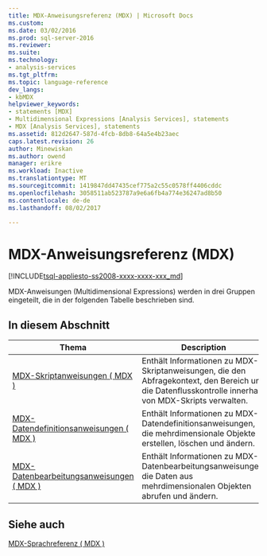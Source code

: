 ```yaml
---
title: MDX-Anweisungsreferenz (MDX) | Microsoft Docs
ms.custom: 
ms.date: 03/02/2016
ms.prod: sql-server-2016
ms.reviewer: 
ms.suite: 
ms.technology:
- analysis-services
ms.tgt_pltfrm: 
ms.topic: language-reference
dev_langs:
- kbMDX
helpviewer_keywords:
- statements [MDX]
- Multidimensional Expressions [Analysis Services], statements
- MDX [Analysis Services], statements
ms.assetid: 812d2647-587d-4fcb-8db8-64a5e4b23aec
caps.latest.revision: 26
author: Minewiskan
ms.author: owend
manager: erikre
ms.workload: Inactive
ms.translationtype: MT
ms.sourcegitcommit: 1419847dd47435cef775a2c55c0578ff4406cddc
ms.openlocfilehash: 3058511ab523787a9e6a6fb4a774e36247ad8b50
ms.contentlocale: de-de
ms.lasthandoff: 08/02/2017

---
```

# <a name="mdx-statement-reference-mdx"></a>MDX-Anweisungsreferenz (MDX)
[!INCLUDE[tsql-appliesto-ss2008-xxxx-xxxx-xxx_md](../includes/tsql-appliesto-ss2008-xxxx-xxxx-xxx-md.md)]

  MDX-Anweisungen (Multidimensional Expressions) werden in drei Gruppen eingeteilt, die in der folgenden Tabelle beschrieben sind.  
  
## <a name="in-this-section"></a>In diesem Abschnitt  
  
|Thema|Description|  
|-----------|-----------------|  
|[MDX-Skriptanweisungen &#40; MDX &#41;](../mdx/mdx-scripting-statements-mdx.md)|Enthält Informationen zu MDX-Skriptanweisungen, die den Abfragekontext, den Bereich und die Datenflusskontrolle innerhalb von MDX-Skripts verwalten.|  
|[MDX-Datendefinitionsanweisungen &#40; MDX &#41;](../mdx/mdx-data-definition-statements-mdx.md)|Enthält Informationen zu MDX-Datendefinitionsanweisungen, die mehrdimensionale Objekte erstellen, löschen und ändern.|  
|[MDX-Datenbearbeitungsanweisungen &#40; MDX &#41;](../mdx/mdx-data-manipulation-statements-mdx.md)|Enthält Informationen zu MDX-Datenbearbeitungsanweisungen, die Daten aus mehrdimensionalen Objekten abrufen und ändern.|  
  
## <a name="see-also"></a>Siehe auch  
 [MDX-Sprachreferenz &#40; MDX &#41;](../mdx/mdx-language-reference-mdx.md)  
  
  

